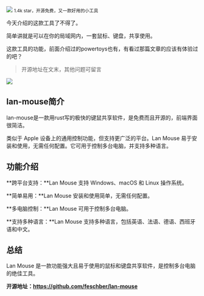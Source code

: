 <img src="/assets/image/240430-lan-mouse-1.png" style="max-width: 70%; height: auto;">
<small>1.4k star，开源免费，又一款好用的小工具</small>


今天介绍的这款工具了不得了。

简单讲就是可以在你的局域网内，一套鼠标、键盘，共享使用。

这款工具的功能，前面介绍过的powertoys也有，有看过那篇文章的应该有体验过的吧？

>开源地址在文末，其他问题可留言

![](/assets/image/240430-lan-mouse-1.png)

## lan-mouse简介

lan-mouse是一款用rust写的极快的键鼠共享软件，是免费而且开源的，前端界面很简洁。

类似于 Apple 设备上的通用控制功能，但支持更广泛的平台。Lan Mouse 易于安装和使用，无需任何配置。它可用于控制多台电脑，并支持多种语言。

## 功能介绍

**跨平台支持：**Lan Mouse 支持 Windows、macOS 和 Linux 操作系统。

**简单易用：**Lan Mouse 安装和使用简单，无需任何配置。

**多电脑控制：**Lan Mouse 可用于控制多台电脑。

**支持多种语言：**Lan Mouse 支持多种语言，包括英语、法语、德语、西班牙语和中文。

## 总结

Lan Mouse 是一款功能强大且易于使用的鼠标和键盘共享软件，是控制多台电脑的绝佳工具。

**开源地址：https://github.com/feschber/lan-mouse**